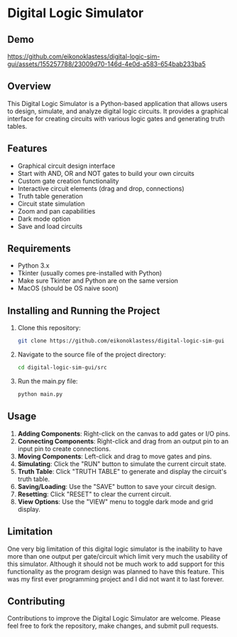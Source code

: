 # Digital Logic Simulator

## Demo
https://github.com/eikonoklastess/digital-logic-sim-gui/assets/155257788/23009d70-146d-4e0d-a583-654bab233ba5

## Overview
This Digital Logic Simulator is a Python-based application that allows users to design, simulate, and analyze digital logic circuits. It provides a graphical interface for creating circuits with various logic gates and generating truth tables.

## Features
- Graphical circuit design interface
- Start with AND, OR and NOT gates to build your own circuits
- Custom gate creation functionality
- Interactive circuit elements (drag and drop, connections)
- Truth table generation
- Circuit state simulation
- Zoom and pan capabilities
- Dark mode option
- Save and load circuits

## Requirements
- Python 3.x
- Tkinter (usually comes pre-installed with Python)
- Make sure Tkinter and Python are on the same version
- MacOS (should be OS naive soon)

## Installing and Running the Project
1. Clone this repository: 
    ```bash
    git clone https://github.com/eikonoklastess/digital-logic-sim-gui
    ```
2. Navigate to the source file of the project directory:
    ```bash
    cd digital-logic-sim-gui/src
    ```
3. Run the main.py file:
    ```bash
    python main.py
    ```

## Usage
1. **Adding Components**: Right-click on the canvas to add gates or I/O pins.
2. **Connecting Components**: Right-click and drag from an output pin to an input pin to create connections.
3. **Moving Components**: Left-click and drag to move gates and pins.
4. **Simulating**: Click the "RUN" button to simulate the current circuit state.
5. **Truth Table**: Click "TRUTH TABLE" to generate and display the circuit's truth table.
6. **Saving/Loading**: Use the "SAVE" button to save your circuit design.
7. **Resetting**: Click "RESET" to clear the current circuit.
8. **View Options**: Use the "VIEW" menu to toggle dark mode and grid display.

## Limitation
One very big limitation of this digital logic simulator is the inability to have more than one output per gate/circuit which limit very much the usability of this simulator. Although it should not be much work to add support for this functionality as the program design was planned to have this feature. This was my first ever programming project and I did not want it to last forever.

## Contributing
Contributions to improve the Digital Logic Simulator are welcome. Please feel free to fork the repository, make changes, and submit pull requests.

